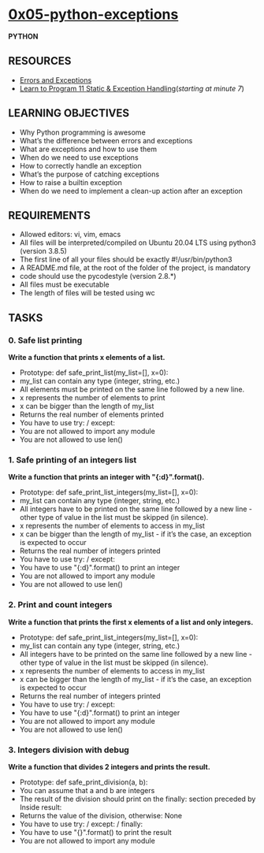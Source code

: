 # [0x05-python-exceptions](https://github.com/nifemifaith07/alx-higher_level_programming/tree/main/0x05-python-exceptions)
**PYTHON**
## RESOURCES
- [Errors and Exceptions](https://alx-intranet.hbtn.io/rltoken/Yj7sDOzmKwICSHr7WEAW3A)
- [Learn to Program 11 Static & Exception Handling](https://alx-intranet.hbtn.io/rltoken/xASzXarhF1sBhzYkJ14LvQ)(*starting at minute 7*)
## LEARNING OBJECTIVES
- Why Python programming is awesome
- What’s the difference between errors and exceptions
- What are exceptions and how to use them
- When do we need to use exceptions
- How to correctly handle an exception
- What’s the purpose of catching exceptions
- How to raise a builtin exception
- When do we need to implement a clean-up action after an exception
## REQUIREMENTS
- Allowed editors: vi, vim, emacs
- All files will be interpreted/compiled on Ubuntu 20.04 LTS using python3 (version 3.8.5)
- The first line of all your files should be exactly #!/usr/bin/python3
- A README.md file, at the root of the folder of the project, is mandatory
- code should use the pycodestyle (version 2.8.*)
- All files must be executable
- The length of files will be tested using wc
## TASKS
### 0. Safe list printing
**Write a function that prints x elements of a list.**
- Prototype: def safe_print_list(my_list=[], x=0):
- my_list can contain any type (integer, string, etc.)
- All elements must be printed on the same line followed by a new line.
- x represents the number of elements to print
- x can be bigger than the length of my_list
- Returns the real number of elements printed
- You have to use try: / except:
- You are not allowed to import any module
- You are not allowed to use len()
### 1. Safe printing of an integers list
**Write a function that prints an integer with "{:d}".format().**
- Prototype: def safe_print_list_integers(my_list=[], x=0):
- my_list can contain any type (integer, string, etc.)
- All integers have to be printed on the same line followed by a new line - other type of value in the list must be skipped (in silence).
- x represents the number of elements to access in my_list
- x can be bigger than the length of my_list - if it’s the case, an exception is expected to occur
- Returns the real number of integers printed
- You have to use try: / except:
- You have to use "{:d}".format() to print an integer
- You are not allowed to import any module
- You are not allowed to use len()
### 2. Print and count integers
**Write a function that prints the first x elements of a list and only integers.**
- Prototype: def safe_print_list_integers(my_list=[], x=0):
- my_list can contain any type (integer, string, etc.)
- All integers have to be printed on the same line followed by a new line - other type of value in the list must be skipped (in silence).
- x represents the number of elements to access in my_list
- x can be bigger than the length of my_list - if it’s the case, an exception is expected to occur
- Returns the real number of integers printed
- You have to use try: / except:
- You have to use "{:d}".format() to print an integer
- You are not allowed to import any module
- You are not allowed to use len()
### 3. Integers division with debug
**Write a function that divides 2 integers and prints the result.**
- Prototype: def safe_print_division(a, b):
- You can assume that a and b are integers
- The result of the division should print on the finally: section preceded by Inside result:
- Returns the value of the division, otherwise: None
- You have to use try: / except: / finally:
- You have to use "{}".format() to print the result
- You are not allowed to import any module
